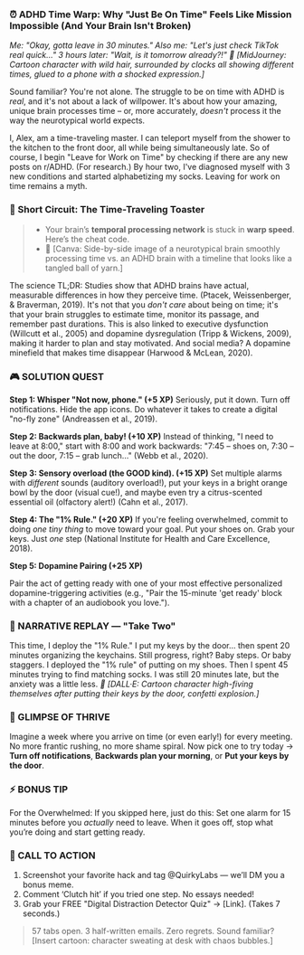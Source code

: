 ### ⏰ ADHD Time Warp: Why "Just Be On Time" Feels Like Mission Impossible (And Your Brain Isn't Broken)

*Me: "Okay, gotta leave in 30 minutes." Also me: "Let's just check TikTok real quick…" 3 hours later: "Wait, is it tomorrow already?!"*
*🎨 [MidJourney: Cartoon character with wild hair, surrounded by clocks all showing different times, glued to a phone with a shocked expression.]*

Sound familiar? You're not alone. The struggle to be on time with ADHD is *real*, and it's not about a lack of willpower. It's about how your amazing, unique brain processes time – or, more accurately, *doesn't* process it the way the neurotypical world expects.

I, Alex, am a time-traveling master. I can teleport myself from the shower to the kitchen to the front door, all while being simultaneously late. So of course, I begin "Leave for Work on Time" by checking if there are any new posts on r/ADHD. (For research.) By hour two, I've diagnosed myself with 3 new conditions and started alphabetizing my socks. Leaving for work on time remains a myth.

### 🧠 Short Circuit: The Time-Traveling Toaster
> - Your brain’s **temporal processing network** is stuck in **warp speed**. Here’s the cheat code.
> - 🎨 [Canva: Side-by-side image of a neurotypical brain smoothly processing time vs. an ADHD brain with a timeline that looks like a tangled ball of yarn.]

The science TL;DR: Studies show that ADHD brains have actual, measurable differences in how they perceive time. (Ptacek, Weissenberger, & Braverman, 2019). It's not that you *don't care* about being on time; it's that your brain struggles to estimate time, monitor its passage, and remember past durations. This is also linked to executive dysfunction (Willcutt et al., 2005) and dopamine dysregulation (Tripp & Wickens, 2009), making it harder to plan and stay motivated. And social media? A dopamine minefield that makes time disappear (Harwood & McLean, 2020).

### 🎮 SOLUTION QUEST

**Step 1: Whisper "Not now, phone." (+5 XP)**
Seriously, put it down. Turn off notifications. Hide the app icons. Do whatever it takes to create a digital "no-fly zone" (Andreassen et al., 2019).

**Step 2: Backwards plan, baby! (+10 XP)**
Instead of thinking, "I need to leave at 8:00," start with 8:00 and work backwards: "7:45 – shoes on, 7:30 – out the door, 7:15 – grab lunch…" (Webb et al., 2020).

**Step 3: Sensory overload (the GOOD kind). (+15 XP)**
Set multiple alarms with *different* sounds (auditory overload!), put your keys in a bright orange bowl by the door (visual cue!), and maybe even try a citrus-scented essential oil (olfactory alert!) (Cahn et al., 2017).

**Step 4: The "1% Rule." (+20 XP)**
If you're feeling overwhelmed, commit to doing *one tiny thing* to move toward your goal. Put your shoes on. Grab your keys. Just *one* step (National Institute for Health and Care Excellence, 2018).

**Step 5: Dopamine Pairing (+25 XP)**

Pair the act of getting ready with one of your most effective personalized dopamine-triggering activities (e.g., "Pair the 15-minute 'get ready' block with a chapter of an audiobook you love.").

### 🔄 NARRATIVE REPLAY — "Take Two"

This time, I deploy the "1% Rule." I put my keys by the door... then spent 20 minutes organizing the keychains. Still progress, right? Baby steps. Or baby staggers. I deployed the "1% rule" of putting on my shoes. Then I spent 45 minutes trying to find matching socks. I was still 20 minutes late, but the anxiety was a little less.
*🎨 [DALL·E: Cartoon character high-fiving themselves after putting their keys by the door, confetti explosion.]*

### 🌟 GLIMPSE OF THRIVE

Imagine a week where you arrive on time (or even early!) for every meeting. No more frantic rushing, no more shame spiral. Now pick one to try today → **Turn off notifications**, **Backwards plan your morning**, or **Put your keys by the door**.

### ⚡ BONUS TIP

For the Overwhelmed: If you skipped here, just do this: Set one alarm for 15 minutes before you *actually* need to leave. When it goes off, stop what you’re doing and start getting ready.

### 📢 CALL TO ACTION

1.  Screenshot your favorite hack and tag @QuirkyLabs — we’ll DM you a bonus meme.
2.  Comment ‘Clutch hit’ if you tried one step. No essays needed!
3.  Grab your FREE "Digital Distraction Detector Quiz" → \[Link]. (Takes 7 seconds.)

> 57 tabs open. 3 half-written emails. Zero regrets. Sound familiar? \[Insert cartoon: character sweating at desk with chaos bubbles.]